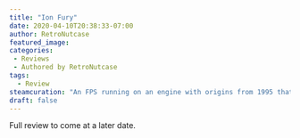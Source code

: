 ```yaml
---
title: "Ion Fury"
date: 2020-04-10T20:38:33-07:00
author: RetroNutcase
featured_image: 
categories:
 - Reviews
 - Authored by RetroNutcase
tags:
  - Review
steamcuration: "An FPS running on an engine with origins from 1995 that manages to look and play better than a lot of modern FPSes. A retro FPS done right in every way."
draft: false
---
```


Full review to come at a later date.